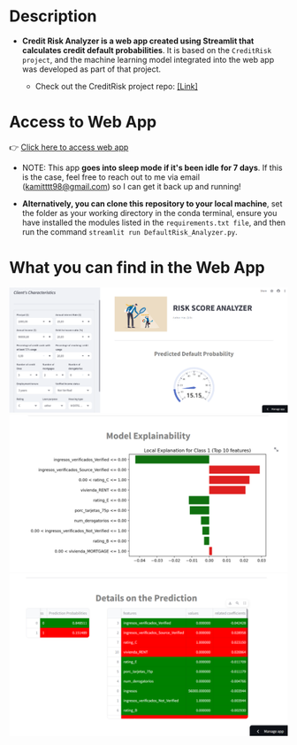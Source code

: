 # Description
- **Credit Risk Analyzer is a web app created using Streamlit that calculates credit default probabilities**. It is based on the `CreditRisk project`, and the machine learning model integrated into the web app was developed as part of that project.
  
  - Check out the CreditRisk project repo: [[Link]](https://github.com/Haoqi9/Personal_Projects/tree/master/CreditRisk)

# Access to Web App
👉 [Click here to access web app](https://creditriskwebappst-lmmesu5xdk4m45fu9icbmf.streamlit.app/) <br>
- NOTE: This app **goes into sleep mode if it's been idle for 7 days**. If this is the case, feel free to reach out to me via email (kamitttt98@gmail.com) so I can get it back up and running!

- **Alternatively, you can clone this repository to your local machine**, set the folder as your working directory in the conda terminal, ensure you have installed the modules listed in the `requirements.txt file`, and then run the command `streamlit run DefaultRisk_Analyzer.py`.

# What you can find in the Web App
![display1](./Images/display1.png)
![display2](./Images/display2.png)
![display3](./Images/display3.png)
